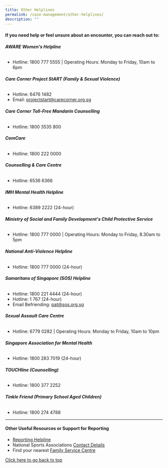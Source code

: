 ```yaml
---
title: Other Helplines
permalink: /case-management/other-helplines/
description: ""
---
```

#### If you need help or feel unsure about an encounter, you can reach out to:


  
###### **AWARE Women's Helpline**
* Hotline: 1800 777 5555
| Operating Hours: Monday to Friday, 10am to 6pm

###### **Care Corner Project StART (Family & Sexual Violence)**
* Hotline: 6476 1482
* Email: [projectstart@carecorner.org.sg](mailto:projectstart@carecorner.org.sg)

###### **Care Corner Toll-Free Mandarin Counselling**
* Hotline: 1800 3535 800

###### **ComCare**
* Hotline: 1800 222 0000

###### **Counselling & Care Centre**
* Hotline: 6536 6366 

###### **IMH Mental Health Helpline**
* Hotline: 6389 2222 (24-hour)

###### **Ministry of Social and Family Development's Child Protective Service**
* Hotline: 1800 777 0000
| Operating Hours: Monday to Friday, 8.30am to 5pm

###### **National Anti-Violence Helpline**
* Hotline: 1800 777 0000 (24-hour)

###### **Samaritans of Singapore (SOS) Helpline**
* Hotline: 1800 221 4444 (24-hour)
* Hotline: 1 767 (24-hour)
* Email Befriending: [pat@sos.org.sg](mailto:pat@sos.org.sg)

###### **Sexual Assault Care Centre**
* Hotline: 6779 0282
| Operating Hours: Monday to Friday, 10am to 10pm

###### **Singapore Association for Mental Health**
* Hotline: 1800 283 7019 (24-hour)

###### **TOUCHline (Counselling)**
* Hotline: 1800 377 2252

###### **Tinkle Friend (Primary School Aged Children)**
* Hotline: 1800 274 4788
---


#### Other Useful Resources or Support for Reporting
* [Reporting Helpline](/files/Other%20Useful%20Resources%20for%20Reporting-updated%20Mar%202021.pdf)
* National Sports Associations [Contact Details](https://www.myactivesg.com/Sports/Find-a-National-Sports-Association)
* Find your nearest [Family Service Centre](https://www.msf.gov.sg/dfcs/familyservice/default.aspx)


[Click here to go back to top](#if-you-need-help-or-feel-unsure-about-an-encounter-you-can-reach-out-to)